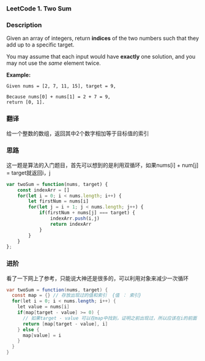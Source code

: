 ### LeetCode 1. Two Sum

### Description

Given an array of integers, return **indices** of the two numbers such that they add up to a specific target.

You may assume that each input would have **exactly** one solution, and you may not use the *same* element twice.

**Example:**

```
Given nums = [2, 7, 11, 15], target = 9,

Because nums[0] + nums[1] = 2 + 7 = 9,
return [0, 1].
```

### 翻译

给一个整数的数组，返回其中2个数字相加等于目标值的索引

### 思路

这一题是算法的入门题目，首先可以想到的是利用双循环，如果nums[i] + num[j] = target就返回i，j

```javascript
var twoSum = function(nums, target) {
    const indexArr = []
    for(let i = 0; i < nums.length; i++) {
        let firstNum = nums[i]
        for(let j = i + 1; j < nums.length; j++) {
            if(firstNum + nums[j] === target) {
                indexArr.push(i,j)
                return indexArr
            }
        }
    }
};
```

### 进阶

看了一下网上了参考，只能说大神还是很多的，可以利用对象来减少一次循环

```java
var twoSum = function(nums, target) {
  const map = {} // 存放出现过的值和索引  {值 ： 索引}
  for(let i = 0; i < nums.length; i++) {
    let value = nums[i]
    if(map[target - value] >= 0) {
      // 如果target - value 可以在map中找到，证明之前出现过，所以应该在i的前面
      return [map[target - value], i]
    } else {
      map[value] = i
    }
  }
}
```

